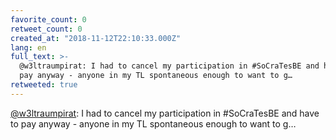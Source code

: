```yaml
---
favorite_count: 0
retweet_count: 0
created_at: "2018-11-12T22:10:33.000Z"
lang: en
full_text: >-
  @w3ltraumpirat: I had to cancel my participation in #SoCraTesBE and have to
  pay anyway - anyone in my TL spontaneous enough to want to g…
retweeted: true
---
```


[@w3ltraumpirat](https://twitter.com/w3ltraumpirat): I had to cancel my
participation in #SoCraTesBE and have to pay anyway - anyone in my TL
spontaneous enough to want to g…
